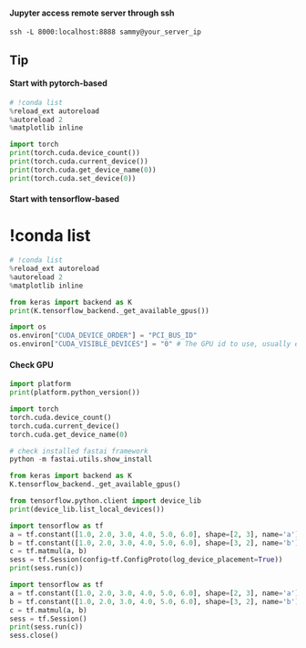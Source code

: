 #### Jupyter access remote server through ssh
```commandline
ssh -L 8000:localhost:8888 sammy@your_server_ip
```

## Tip
#### Start with pytorch-based
```python
# !conda list
%reload_ext autoreload
%autoreload 2
%matplotlib inline

import torch
print(torch.cuda.device_count())
print(torch.cuda.current_device())
print(torch.cuda.get_device_name(0))
print(torch.cuda.set_device(0))
```

#### Start with tensorflow-based
# !conda list
```python
# !conda list
%reload_ext autoreload
%autoreload 2
%matplotlib inline

from keras import backend as K
print(K.tensorflow_backend._get_available_gpus())

import os
os.environ["CUDA_DEVICE_ORDER"] = "PCI_BUS_ID"
os.environ["CUDA_VISIBLE_DEVICES"] = "0" # The GPU id to use, usually either "0" or "1"
```

#### Check GPU
```python
import platform
print(platform.python_version())
```

```python
import torch
torch.cuda.device_count()
torch.cuda.current_device()
torch.cuda.get_device_name(0)
```

```python
# check installed fastai framework
python -m fastai.utils.show_install
```

```python
from keras import backend as K
K.tensorflow_backend._get_available_gpus()
```

```python
from tensorflow.python.client import device_lib
print(device_lib.list_local_devices())
```

```python
import tensorflow as tf
a = tf.constant([1.0, 2.0, 3.0, 4.0, 5.0, 6.0], shape=[2, 3], name='a')
b = tf.constant([1.0, 2.0, 3.0, 4.0, 5.0, 6.0], shape=[3, 2], name='b')
c = tf.matmul(a, b)
sess = tf.Session(config=tf.ConfigProto(log_device_placement=True))
print(sess.run(c))
```

```python
import tensorflow as tf
a = tf.constant([1.0, 2.0, 3.0, 4.0, 5.0, 6.0], shape=[2, 3], name='a')
b = tf.constant([1.0, 2.0, 3.0, 4.0, 5.0, 6.0], shape=[3, 2], name='b')
c = tf.matmul(a, b)
sess = tf.Session()
print(sess.run(c))
sess.close()
```
